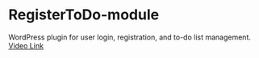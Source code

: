 
# RegisterToDo-module
WordPress plugin for user login, registration, and to-do list management.
[Video Link](https://drive.google.com/file/d/1bhXWjJzlNQOEHFMob7EcsENJ8WV-dvca/view?usp=sharing)
